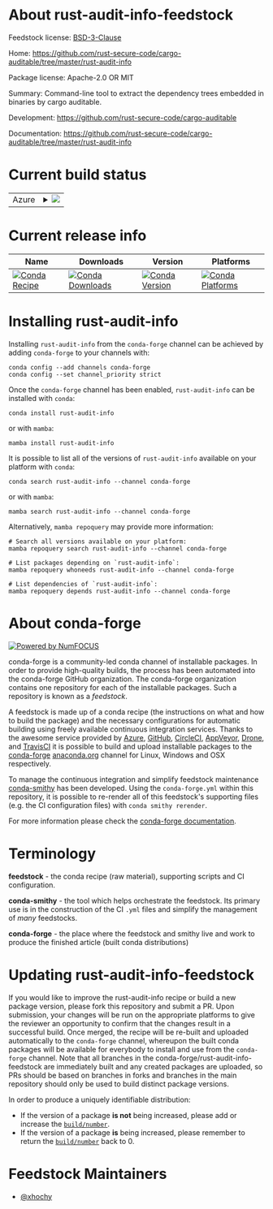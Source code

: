 About rust-audit-info-feedstock
===============================

Feedstock license: [BSD-3-Clause](https://github.com/conda-forge/rust-audit-info-feedstock/blob/main/LICENSE.txt)

Home: https://github.com/rust-secure-code/cargo-auditable/tree/master/rust-audit-info

Package license: Apache-2.0 OR MIT

Summary: Command-line tool to extract the dependency trees embedded in binaries by cargo auditable.

Development: https://github.com/rust-secure-code/cargo-auditable

Documentation: https://github.com/rust-secure-code/cargo-auditable/tree/master/rust-audit-info

Current build status
====================


<table>
    
  <tr>
    <td>Azure</td>
    <td>
      <details>
        <summary>
          <a href="https://dev.azure.com/conda-forge/feedstock-builds/_build/latest?definitionId=25952&branchName=main">
            <img src="https://dev.azure.com/conda-forge/feedstock-builds/_apis/build/status/rust-audit-info-feedstock?branchName=main">
          </a>
        </summary>
        <table>
          <thead><tr><th>Variant</th><th>Status</th></tr></thead>
          <tbody><tr>
              <td>linux_64</td>
              <td>
                <a href="https://dev.azure.com/conda-forge/feedstock-builds/_build/latest?definitionId=25952&branchName=main">
                  <img src="https://dev.azure.com/conda-forge/feedstock-builds/_apis/build/status/rust-audit-info-feedstock?branchName=main&jobName=linux&configuration=linux%20linux_64_" alt="variant">
                </a>
              </td>
            </tr><tr>
              <td>linux_aarch64</td>
              <td>
                <a href="https://dev.azure.com/conda-forge/feedstock-builds/_build/latest?definitionId=25952&branchName=main">
                  <img src="https://dev.azure.com/conda-forge/feedstock-builds/_apis/build/status/rust-audit-info-feedstock?branchName=main&jobName=linux&configuration=linux%20linux_aarch64_" alt="variant">
                </a>
              </td>
            </tr><tr>
              <td>linux_ppc64le</td>
              <td>
                <a href="https://dev.azure.com/conda-forge/feedstock-builds/_build/latest?definitionId=25952&branchName=main">
                  <img src="https://dev.azure.com/conda-forge/feedstock-builds/_apis/build/status/rust-audit-info-feedstock?branchName=main&jobName=linux&configuration=linux%20linux_ppc64le_" alt="variant">
                </a>
              </td>
            </tr><tr>
              <td>osx_64</td>
              <td>
                <a href="https://dev.azure.com/conda-forge/feedstock-builds/_build/latest?definitionId=25952&branchName=main">
                  <img src="https://dev.azure.com/conda-forge/feedstock-builds/_apis/build/status/rust-audit-info-feedstock?branchName=main&jobName=osx&configuration=osx%20osx_64_" alt="variant">
                </a>
              </td>
            </tr><tr>
              <td>osx_arm64</td>
              <td>
                <a href="https://dev.azure.com/conda-forge/feedstock-builds/_build/latest?definitionId=25952&branchName=main">
                  <img src="https://dev.azure.com/conda-forge/feedstock-builds/_apis/build/status/rust-audit-info-feedstock?branchName=main&jobName=osx&configuration=osx%20osx_arm64_" alt="variant">
                </a>
              </td>
            </tr><tr>
              <td>win_64</td>
              <td>
                <a href="https://dev.azure.com/conda-forge/feedstock-builds/_build/latest?definitionId=25952&branchName=main">
                  <img src="https://dev.azure.com/conda-forge/feedstock-builds/_apis/build/status/rust-audit-info-feedstock?branchName=main&jobName=win&configuration=win%20win_64_" alt="variant">
                </a>
              </td>
            </tr>
          </tbody>
        </table>
      </details>
    </td>
  </tr>
</table>

Current release info
====================

| Name | Downloads | Version | Platforms |
| --- | --- | --- | --- |
| [![Conda Recipe](https://img.shields.io/badge/recipe-rust--audit--info-green.svg)](https://anaconda.org/conda-forge/rust-audit-info) | [![Conda Downloads](https://img.shields.io/conda/dn/conda-forge/rust-audit-info.svg)](https://anaconda.org/conda-forge/rust-audit-info) | [![Conda Version](https://img.shields.io/conda/vn/conda-forge/rust-audit-info.svg)](https://anaconda.org/conda-forge/rust-audit-info) | [![Conda Platforms](https://img.shields.io/conda/pn/conda-forge/rust-audit-info.svg)](https://anaconda.org/conda-forge/rust-audit-info) |

Installing rust-audit-info
==========================

Installing `rust-audit-info` from the `conda-forge` channel can be achieved by adding `conda-forge` to your channels with:

```
conda config --add channels conda-forge
conda config --set channel_priority strict
```

Once the `conda-forge` channel has been enabled, `rust-audit-info` can be installed with `conda`:

```
conda install rust-audit-info
```

or with `mamba`:

```
mamba install rust-audit-info
```

It is possible to list all of the versions of `rust-audit-info` available on your platform with `conda`:

```
conda search rust-audit-info --channel conda-forge
```

or with `mamba`:

```
mamba search rust-audit-info --channel conda-forge
```

Alternatively, `mamba repoquery` may provide more information:

```
# Search all versions available on your platform:
mamba repoquery search rust-audit-info --channel conda-forge

# List packages depending on `rust-audit-info`:
mamba repoquery whoneeds rust-audit-info --channel conda-forge

# List dependencies of `rust-audit-info`:
mamba repoquery depends rust-audit-info --channel conda-forge
```


About conda-forge
=================

[![Powered by
NumFOCUS](https://img.shields.io/badge/powered%20by-NumFOCUS-orange.svg?style=flat&colorA=E1523D&colorB=007D8A)](https://numfocus.org)

conda-forge is a community-led conda channel of installable packages.
In order to provide high-quality builds, the process has been automated into the
conda-forge GitHub organization. The conda-forge organization contains one repository
for each of the installable packages. Such a repository is known as a *feedstock*.

A feedstock is made up of a conda recipe (the instructions on what and how to build
the package) and the necessary configurations for automatic building using freely
available continuous integration services. Thanks to the awesome service provided by
[Azure](https://azure.microsoft.com/en-us/services/devops/), [GitHub](https://github.com/),
[CircleCI](https://circleci.com/), [AppVeyor](https://www.appveyor.com/),
[Drone](https://cloud.drone.io/welcome), and [TravisCI](https://travis-ci.com/)
it is possible to build and upload installable packages to the
[conda-forge](https://anaconda.org/conda-forge) [anaconda.org](https://anaconda.org/)
channel for Linux, Windows and OSX respectively.

To manage the continuous integration and simplify feedstock maintenance
[conda-smithy](https://github.com/conda-forge/conda-smithy) has been developed.
Using the ``conda-forge.yml`` within this repository, it is possible to re-render all of
this feedstock's supporting files (e.g. the CI configuration files) with ``conda smithy rerender``.

For more information please check the [conda-forge documentation](https://conda-forge.org/docs/).

Terminology
===========

**feedstock** - the conda recipe (raw material), supporting scripts and CI configuration.

**conda-smithy** - the tool which helps orchestrate the feedstock.
                   Its primary use is in the construction of the CI ``.yml`` files
                   and simplify the management of *many* feedstocks.

**conda-forge** - the place where the feedstock and smithy live and work to
                  produce the finished article (built conda distributions)


Updating rust-audit-info-feedstock
==================================

If you would like to improve the rust-audit-info recipe or build a new
package version, please fork this repository and submit a PR. Upon submission,
your changes will be run on the appropriate platforms to give the reviewer an
opportunity to confirm that the changes result in a successful build. Once
merged, the recipe will be re-built and uploaded automatically to the
`conda-forge` channel, whereupon the built conda packages will be available for
everybody to install and use from the `conda-forge` channel.
Note that all branches in the conda-forge/rust-audit-info-feedstock are
immediately built and any created packages are uploaded, so PRs should be based
on branches in forks and branches in the main repository should only be used to
build distinct package versions.

In order to produce a uniquely identifiable distribution:
 * If the version of a package **is not** being increased, please add or increase
   the [``build/number``](https://docs.conda.io/projects/conda-build/en/latest/resources/define-metadata.html#build-number-and-string).
 * If the version of a package **is** being increased, please remember to return
   the [``build/number``](https://docs.conda.io/projects/conda-build/en/latest/resources/define-metadata.html#build-number-and-string)
   back to 0.

Feedstock Maintainers
=====================

* [@xhochy](https://github.com/xhochy/)

